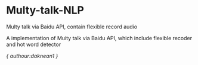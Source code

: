 # Multy-talk-NLP
Multy talk via Baidu API, contain flexible record audio

A implementation of Muity talk via Baidu API, which include flexible recoder and hot word detector

*{ authour:daknean1
}*
